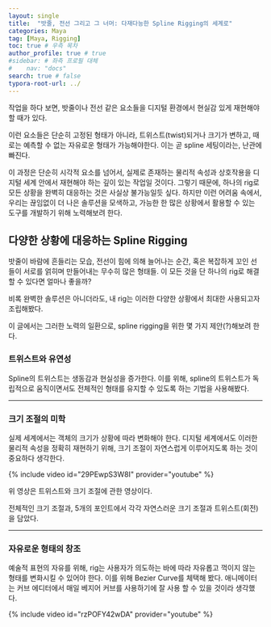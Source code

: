 ```yaml
---
layout: single
title:  "밧줄, 전선 그리고 그 너머: 다재다능한 Spline Rigging의 세계로"
categories: Maya
tag: [Maya, Rigging]
toc: true # 우측 목차
author_profile: true # true
#sidebar: # 좌측 프로필 대체
#    nav: "docs"
search: true # false
typora-root-url: ../
---
```


작업을 하다 보면, 밧줄이나 전선 같은 요소들을 디지털 환경에서 현실감 있게 재현해야 할 때가 있다.

이런 요소들은 단순히 고정된 형태가 아니라, 트위스트(twist)되거나 크기가 변하고, 때로는 예측할 수 없는 자유로운 형태가 가능해야한다. 이는 곧 spline 세팅이라는, 난관에 빠진다.

 

이 과정은 단순히 시각적 요소를 넘어서, 실제로 존재하는 물리적 속성과 상호작용을 디지털 세계 안에서 재현해야 하는 깊이 있는 작업일 것이다. 그렇기 때문에, 하나의 rig로 모든 상황을 완벽히 대응하는 것은 사실상 불가능일듯 싶다. 하지만 이런 어려움 속에서, 우리는 끊임없이 더 나은 솔루션을 모색하고, 가능한 한 많은 상황에서 활용할 수 있는 도구를 개발하기 위해 노력해보려 한다.

## **다양한 상황에 대응하는 Spline Rigging**
밧줄이 바람에 흔들리는 모습, 전선이 힘에 의해 늘어나는 순간, 혹은 복잡하게 꼬인 선들이 서로를 얽히며 만들어내는 무수히 많은 형태들. 이 모든 것을 단 하나의 rig로 해결할 수 있다면 얼마나 좋을까?

비록 완벽한 솔루션은 아니더라도, 내 rig는 이러한 다양한 상황에서 최대한 사용되고자 조립해봤다.

이 글에서는 그러한 노력의 일환으로, spline rigging을 위한 몇 가지 제안(?)해보려 한다.


### **트위스트와 유연성**

Spline의 트위스트는 생동감과 현실성을 증가한다. 이를 위해, spline의 트위스트가 독립적으로 움직이면서도 전체적인 형태를 유지할 수 있도록 하는 기법을 사용해봤다.

---

### **크기 조절의 미학**

실제 세계에서는 객체의 크기가 상황에 따라 변화해야 한다. 디지털 세계에서도 이러한 물리적 속성을 정확히 재현하기 위해, 크기 조절이 자연스럽게 이루어지도록 하는 것이 중요하다 생각한다.

{% include video id="29PEwpS3W8I" provider="youtube" %}

위 영상은 트위스트와 크기 조절에 관한 영상이다.

전체적인 크기 조절과, 5개의 포인트에서 각각 자연스러운 크기 조절과 트위스트(회전)을 담았다.

---

### **자유로운 형태의 창조**

예술적 표현의 자유를 위해, rig는 사용자가 의도하는 바에 따라 자유롭고 꺽이지 않는 형태를 변화시킬 수 있어야 한다. 이를 위해 Bezier Curve를 체택해 봤다. 애니메이터는 커브 에디터에서 매일 베지어 커브를 사용하기에 잘 사용 할 수 있을 것이라 생각했다.

{% include video id="rzPOFY42wDA" provider="youtube" %}

